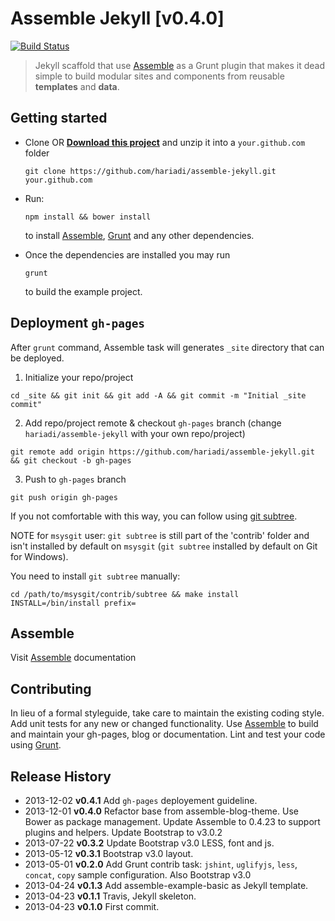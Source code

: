 # Assemble Jekyll [v0.4.0]
[![Build Status](https://travis-ci.org/hariadi/assemble-jekyll.png)](https://travis-ci.org/hariadi/assemble-jekyll)

> Jekyll scaffold that use [Assemble][assemble] as a Grunt plugin that makes it dead simple to build modular sites and components from reusable **templates** and **data**.


## Getting started
* Clone OR **[Download this project][download]** and unzip it into a `your.github.com` folder

  ```
  git clone https://github.com/hariadi/assemble-jekyll.git your.github.com
  ```

* Run:

  ```
  npm install && bower install
  ```

  to install [Assemble][assemble], [Grunt](http://gruntjs.com/) and any other dependencies.
* Once the dependencies are installed you may run

  ```
  grunt
  ```
  to build the example project.

## Deployment `gh-pages`

After `grunt` command, Assemble task will generates `_site` directory that can be deployed.

1. Initialize your repo/project
  ```shell
  cd _site && git init && git add -A && git commit -m "Initial _site commit"
  ```

2. Add repo/project remote & checkout `gh-pages` branch (change `hariadi/assemble-jekyll` with your own repo/project)
  ```shell
  git remote add origin https://github.com/hariadi/assemble-jekyll.git && git checkout -b gh-pages
  ```

3. Push to `gh-pages` branch
  ```shell
  git push origin gh-pages
  ```

If you not comfortable with this way, you can follow using [git subtree](http://yeoman.io/deployment.html).

NOTE for `msysgit` user: `git subtree` is still part of the 'contrib' folder and isn't installed by default on `msysgit` (`git subtree` installed by default on Git for Windows).

You need to install `git subtree` manually:

```shell
cd /path/to/msysgit/contrib/subtree && make install INSTALL=/bin/install prefix=
```

## Assemble
Visit [Assemble][assemble-docs] documentation


## Contributing
In lieu of a formal styleguide, take care to maintain the existing coding style. Add unit tests for any new or changed functionality. Use [Assemble][assemble] to build and maintain your gh-pages, blog or documentation. Lint and test your code using [Grunt](http://gruntjs.com/).


## Release History
* 2013-12-02    **v0.4.1**    Add `gh-pages` deployement guideline.
* 2013-12-01    **v0.4.0**    Refactor base from assemble-blog-theme. Use Bower as package management. Update Assemble to 0.4.23 to support plugins and helpers. Update Bootstrap to v3.0.2
* 2013-07-22    **v0.3.2**    Update Bootstrap v3.0 LESS, font and js.
* 2013-05-12    **v0.3.1**    Bootstrap v3.0 layout.
* 2013-05-01    **v0.2.0**    Add Grunt contrib task: `jshint`, `uglifyjs`, `less`, `concat`, `copy` sample configuration. Also Bootstrap v3.0
* 2013-04-24    **v0.1.3**    Add assemble-example-basic as Jekyll template.
* 2013-04-23    **v0.1.1**    Travis, Jekyll skeleton.
* 2013-04-23    **v0.1.0**    First commit.

[download]: https://github.com/hariadi/assemble-jekyll/archive/master.zip
[assemble]: https://assemble.io
[assemble-docs]: https://assemble.io/docs
[assemble-examples]: https://github.com/assemble/assemble-examples
[assemble-jekyll]: https://github.com/hariadi/assemble-jekyll
[gruntfile]: http://gruntjs.com/sample-gruntfile
